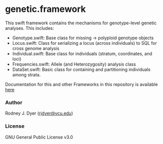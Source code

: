 # genetic.framework

This swift framework contains the mechanisms for genotype-level genetic analyses.  This includes:  
- Genotype.swift: Base class for missing -> polyploid genotype objects
- Locus.swift: Class for serializing a locus (across individuals) to SQL for cross genome analysis
- Individual.swift: Base class for individuals (stratum, coordinates, and loci)
- Frequencies.swift: Allele (and Heterozygosity) analysis class
- DataSet.swift: Basic class for containing and partitioning individuals among strata.

Documentation for this and other Frameworks in this repository is available [here](https://dyerlab.github.io/GeneticStudio/) 

### Author

Rodney J. Dyer (rjdyer@vcu.edu)

### License

GNU General Public License v3.0
